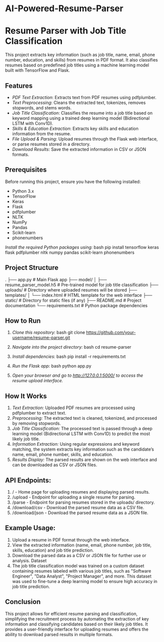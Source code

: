 # AI-Powered-Resume-Parser

# Resume Parser with Job Title Classification

This project extracts key information (such as job title, name, email, phone number, education, and skills) from resumes in PDF format. It also classifies resumes based on predefined job titles using a machine learning model built with TensorFlow and Flask.

## Features

- *PDF Text Extraction*: Extracts text from PDF resumes using pdfplumber.
- *Text Preprocessing*: Cleans the extracted text, tokenizes, removes stopwords, and stems words.
- *Job Title Classification*: Classifies the resume into a job title based on keyword mapping using a trained deep learning model (Bidirectional LSTM with Conv1D).
- *Skills & Education Extraction*: Extracts key skills and education information from the resume.
- *File Upload & Parsing*: Upload resumes through the Flask web interface, or parse resumes stored in a directory.
- *Download Results*: Save the extracted information in CSV or JSON formats.

## Prerequisites

Before running this project, ensure you have the following installed:

- Python 3.x
- TensorFlow
- Keras
- Flask
- pdfplumber
- NLTK
- NumPy
- Pandas
- Scikit-learn
- phonenumbers

*Install the required Python packages using:*
bash
pip install tensorflow keras flask pdfplumber nltk numpy pandas scikit-learn phonenumbers

## Project Structure
.
├── app.py                # Main Flask app
├── model/
│   ├── resume_parser_model.h5  # Pre-trained model for job title classification
├── uploads/              # Directory where uploaded resumes will be stored
├── templates/
│   └── index.html        # HTML template for the web interface
├── static/               # Directory for static files (if any)
├── README.md             # Project documentation
└── requirements.txt      # Python package dependencies


## How to Run

1. *Clone this repository:*
bash
git clone https://github.com/your-username/resume-parser.git

2. *Navigate into the project directory:*
bash
cd resume-parser

3. *Install dependencies:*
bash
pip install -r requirements.txt

4. *Run the Flask app:*
bash
python app.py

5. *Open your browser and go to http://127.0.0.1:5000/ to access the resume upload interface.*

## How It Works

1. *Text Extraction:* Uploaded PDF resumes are processed using pdfplumber to extract text.
2. *Preprocessing:* The extracted text is cleaned, tokenized, and processed by removing stopwords.
3. *Job Title Classification:* The processed text is passed through a deep learning model (Bidirectional LSTM with Conv1D) to predict the most likely job title.
4. *Information Extraction:* Using regular expressions and keyword matching, the system extracts key information such as the candidate’s name, email, phone number, skills, and education.
5. *Results Display:* The parsed results are shown on the web interface and can be downloaded as CSV or JSON files.
   
## API Endpoints:

1. / - Home page for uploading resumes and displaying parsed results.
2. /upload - Endpoint for uploading a single resume for parsing.
3. /parse - Endpoint for parsing resumes stored in the uploads/ directory.
4. /download/csv - Download the parsed resume data as a CSV file.
5. /download/json - Download the parsed resume data as a JSON file.
   
## Example Usage:
1. Upload a resume in PDF format through the web interface.
2. View the extracted information (name, email, phone number, job title, skills, education) and job title prediction.
3. Download the parsed data as a CSV or JSON file for further use or analysis.
Dataset
4. The job title classification model was trained on a custom dataset containing resumes labeled with various job titles, such as "Software Engineer", "Data Analyst", "Project Manager", and more. This dataset was used to fine-tune a deep learning model to ensure high accuracy in job title prediction.

## Conclusion
This project allows for efficient resume parsing and classification, simplifying the recruitment process by automating the extraction of key information and classifying candidates based on their likely job titles. It provides a user-friendly interface for uploading resumes and offers the ability to download parsed results in multiple formats.
